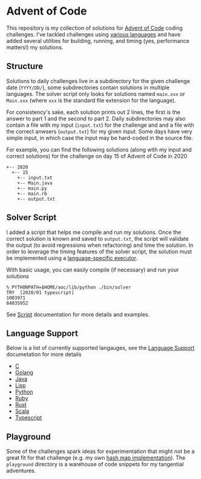 # Advent of Code

This repository is my collection of solutions for [Advent of Code](https://adventofcode.com/) coding challenges. I've tackled challenges using [various languages](#language-support) and have added several utilities for building, running, and timing (yes, performance matters!) my solutions.

## Structure

Solutions to daily challenges live in a subdirectory for the given challenge date (`YYYY/DD/`), some subdirectories contain solutions in multiple languages. The solver script only looks for solutions named `main.xxx` or `Main.xxx` (where `xxx` is the standard file extension for the language).

For consistency's sake, each solution prints out 2 lines, the first is the answer to part 1 and the second to part 2. Daily subdirectories may also contain a file with my input (`input.txt`) for the challenge and and a file with the correct anwsers (`output.txt`) for my given input. Some days have very simple input, in which case the input may be hard-coded in the source file.

For example, you can find the following solutions (along with my input and correct solutions) for the challenge on day 15 of Advent of Code in 2020

```
+-- 2020
  +-- 15
    +-- input.txt
    +-- Main.java
    +-- main.py
    +-- main.rb
    +-- output.txt
```

## Solver Script

I added a script that helps me compile and run my solutions. Once the correct solution is known and saved to `output.txt`, the script will validate the output (to avoid regressions when refactoring) and time the solution. In order to leverage the timing features of the solver script, the solution must be implemented using a [language-specific executor](#language-support).

With basic usage, you can easily compile (if necessary) and run your solutions

```
% PYTHONPATH=$HOME/aoc/lib/python ./bin/solver
TRY  [2020/01 typescript]
1003971
84035952
```

See [Script](doc/script.md) documentation for more details and examples.

## Language Support

Below is a list of currently supported langauges, see the [Language Support](docs/languages.md) documetation for more details

- [C](docs/languages.md#c)
- [Golang](docs/languages.md#golang)
- [Java](docs/languages.md#java)
- [Lisp](docs/languages.md#list)
- [Python](docs/languages.md#python)
- [Ruby](docs/languages.md#ruby)
- [Rust](docs/languages.md#rust)
- [Scala](docs/languages.md#scala)
- [Typescript](docs/languages.md#typescript)

## Playground

Some of the challenges spark ideas for experimentation that might not be a great fit for that challenge (e.g. my own [hash map implementation](playground/hash_map.rb)). The `playground` directory is a warehouse of code snippets for my tangential adventures.
